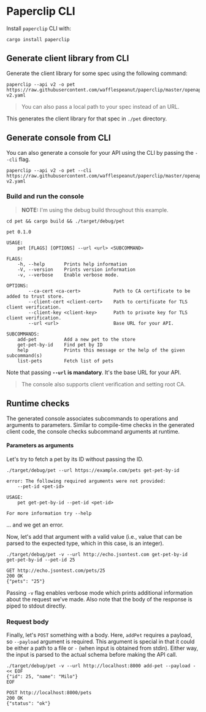 # Paperclip CLI

Install `paperclip` CLI with:

```
cargo install paperclip
```

## Generate client library from CLI

Generate the client library for some spec using the following command:

```
paperclip --api v2 -o pet https://raw.githubusercontent.com/wafflespeanut/paperclip/master/openapi/tests/pet-v2.yaml
```

> You can also pass a local path to your spec instead of an URL.

This generates the client library for that spec in `./pet` directory.

## Generate console from CLI

You can also generate a console for your API using the CLI by passing the `--cli` flag.

```
paperclip --api v2 -o pet --cli https://raw.githubusercontent.com/wafflespeanut/paperclip/master/openapi/tests/pet-v2.yaml
```

### Build and run the console

> **NOTE:** I'm using the debug build throughout this example.

```
cd pet && cargo build && ./target/debug/pet
```

    pet 0.1.0

    USAGE:
        pet [FLAGS] [OPTIONS] --url <url> <SUBCOMMAND>

    FLAGS:
        -h, --help       Prints help information
        -V, --version    Prints version information
        -v, --verbose    Enable verbose mode.

    OPTIONS:
            --ca-cert <ca-cert>            Path to CA certificate to be added to trust store.
            --client-cert <client-cert>    Path to certificate for TLS client verification.
            --client-key <client-key>      Path to private key for TLS client verification.
            --url <url>                    Base URL for your API.

    SUBCOMMANDS:
        add-pet          Add a new pet to the store
        get-pet-by-id    Find pet by ID
        help             Prints this message or the help of the given subcommand(s)
        list-pets        Fetch list of pets

Note that passing **`--url` is mandatory**. It's the base URL for your API.

> The console also supports client verification and setting root CA.

## Runtime checks

The generated console associates subcommands to operations and arguments to parameters. Similar to compile-time checks in the generated client code, the console checks subcommand arguments at runtime.

#### Parameters as arguments

Let's try to fetch a pet by its ID without passing the ID.

```
./target/debug/pet --url https://example.com/pets get-pet-by-id
```

    error: The following required arguments were not provided:
        --pet-id <pet-id>

    USAGE:
        pet get-pet-by-id --pet-id <pet-id>

    For more information try --help

... and we get an error.

Now, let's add that argument with a valid value (i.e., value that can be parsed to the expected type, which in this case, is an integer).

```
./target/debug/pet -v --url http://echo.jsontest.com get-pet-by-id get-pet-by-id --pet-id 25

GET http://echo.jsontest.com/pets/25
200 OK
{"pets": "25"}
```

Passing `-v` flag enables verbose mode which prints additional information about the request we've made. Also note that the body of the response is piped to stdout directly.

### Request body

Finally, let's `POST` something with a body. Here, `addPet` requires a payload, so `--payload` argument is required. This argument is special in that it could be either a path to a file or `-` (when input is obtained from stdin). Either way, the input is parsed to the actual schema before making the API call.

```
./target/debug/pet -v --url http://localhost:8000 add-pet --payload - << EOF
{"id": 25, "name": "Milo"}
EOF

POST http://localhost:8000/pets
200 OK
{"status": "ok"}
```
